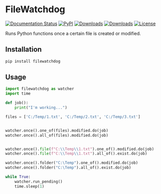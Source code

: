 # FileWatchdog

[![Documentation Status](https://readthedocs.org/projects/filewatchdog/badge/?version=latest)](https://filewatchdog.readthedocs.io/en/latest/?badge=latest)
[![PyPI](http://img.shields.io/pypi/v/filewatchdog.svg)](https://pypi.python.org/pypi/filewatchdog/)
[![Downloads](https://static.pepy.tech/badge/filewatchdog)](https://pepy.tech/project/filewatchdog)
[![Downloads](https://static.pepy.tech/badge/filewatchdog/month)](https://pepy.tech/project/filewatchdog)
[![License](https://img.shields.io/badge/License-MIT-yellow.svg)](https://github.com/beginnerSC/filewatchdog/blob/master/LICENSE)


Runs Python functions once a certain file is created or modified. 

## Installation

```sh
pip install filewatchdog
```

## Usage

```py
import filewatchdog as watcher
import time

def job():
    print("I'm working...")

files = ['C:/Temp/1.txt', 'C:/Temp/2.txt', 'C:/Temp/3.txt']


watcher.once().one_of(files).modified.do(job)
watcher.once().all_of(files).modified.do(job)


watcher.once().file(f"C:\\Temp\\1.txt").one_of().modified.do(job)
watcher.once().file(f"C:\\Temp\\1.txt").all_of().exist.do(job)

watcher.once().folder("C:\Temp").one_of().modified.do(job)
watcher.once().folder("C:\Temp").all_of().exist.do(job)

while True:
    watcher.run_pending()
    time.sleep(1)
```
